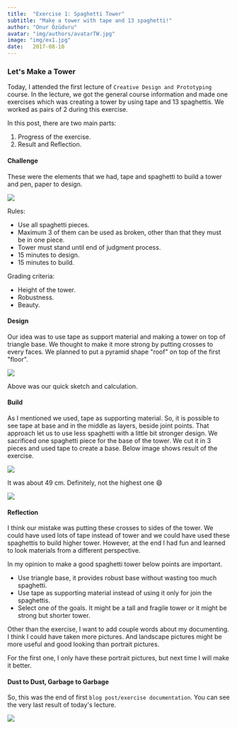 ```yaml
---
title:  "Exercise 1: Spaghetti Tower"
subtitle: "Make a tower with tape and 13 spaghetti!"
author: "Onur Özüduru"
avatar: "img/authors/avatarTW.jpg"
image: "img/ex1.jpg"
date:   2017-08-10
---
```


### Let's Make a Tower

Today, I attended the first lecture of `Creative Design and Prototyping` course.
In the lecture, we got the general course information and made one exercises which
was creating a tower by using tape and 13 spaghettis. We worked as pairs of 2
during this exercise.

In this post, there are two main parts:

1. Progress of the exercise.
2. Result and Reflection.

#### Challenge

These were the elements that we had, tape and spaghetti to build a tower and pen,
paper to design.

![](img/ex1/0.jpg)

Rules:

- Use all spaghetti pieces.
- Maximum 3 of them can be used as broken, other than that they must be in one piece.
- Tower must stand until end of judgment process.
- 15 minutes to design.
- 15 minutes to build.

Grading criteria:

- Height of the tower.
- Robustness.
- Beauty.

#### Design

Our idea was to use tape as support material and making a tower on top of triangle base.
We thought to make it more strong by putting crosses to every faces. We planned to put
a pyramid shape "roof" on top of the first "floor".

![](img/ex1/1.jpg)

Above was our quick sketch and calculation.

#### Build

As I mentioned we used, tape as supporting material. So, it is
possible to see tape at base and in the middle as layers, beside joint points.
That approach let us to use less spaghetti with a little bit stronger design.
We sacrificed one spaghetti piece for the base of the tower. We cut it in 3
pieces and used tape to create a base. Below image shows result of the exercise.

![](img/ex1/2.jpg)

It was about 49 cm. Definitely, not the highest one :smile:

![](img/ex1/3.jpg)

#### Reflection

I think our mistake was putting these crosses to sides of the tower. We could
have used lots of tape instead of tower and we could have used these spaghettis
to build higher tower. However, at the end I had fun and learned to look materials
from a different perspective.

In my opinion to make a good spaghetti tower below points are important.

- Use triangle base, it provides robust base without wasting too much spaghetti.
- Use tape as supporting material instead of using it only for join the spaghettis.
- Select one of the goals. It might be a tall and fragile tower or it might be
strong but shorter tower.

Other than the exercise, I want to add couple words about my documenting. I think
I could have taken more pictures. And landscape pictures might be more useful and
good looking than portrait pictures.

For the first one, I only have these portrait pictures, but next time
I will make it better.

#### Dust to Dust, Garbage to Garbage

So, this was the end of first `blog post/exercise documentation`.
You can see the very last result of today's lecture.

![](img/ex1/4.jpg)
